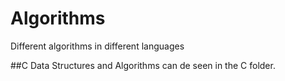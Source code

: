 # Algorithms
Different algorithms in different languages


##C
Data Structures and Algorithms can de seen in the C folder.
